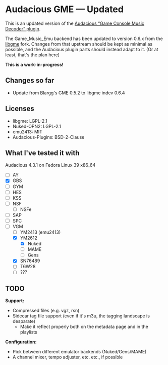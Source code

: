 # Audacious GME — Updated

This is an updated version of the [Audacious “Game Console Music Decoder” plugin](https://github.com/audacious-media-player/audacious-plugins/tree/c6257f9/src/console).

The Game_Music_Emu backend has been updated to version 0.6.x from the [libgme](https://github.com/libgme/game-music-emu) fork. Changes from that upstream should be kept as minimal as possible, and the Audacious plugin parts should instead adapt to it. (Or at least, that's the plan here)

**This is a work-in-progress!**

## Changes so far

- Update from Blargg's GME 0.5.2 to libgme indev 0.6.4

## Licenses

- libgme: LGPL-2.1
- Nuked-OPN2: LGPL-2.1
- emu2413: MIT
- Audacious-Plugins: BSD-2-Clause

## What I've tested it with

Audacious 4.3.1 on Fedora Linux 39 x86_64

- [ ] AY
- [x] GBS
- [ ] GYM
- [ ] HES
- [ ] KSS
- [ ] NSF
  - [ ] NSFe
- [ ] SAP
- [ ] SPC
- [ ] VGM
  - [ ] YM2413 (emu2413)
  - [x] YM2612
    - [x] Nuked
    - [ ] MAME
    - [ ] Gens
  - [x] SN76489
  - [ ] T6W28
  - [ ] ???

## TODO

**Support:**

- Compressed files (e.g. vgz, rsn)
- Sidecar tag file support (even if it's m3u, the tagging landscape is desparate)
  - Make it reflect properly both on the metadata page and in the playlists

**Configuration:**

- Pick between different emulator backends (Nuked/Gens/MAME)
- A channel mixer, tempo adjuster, etc. etc., if possible
